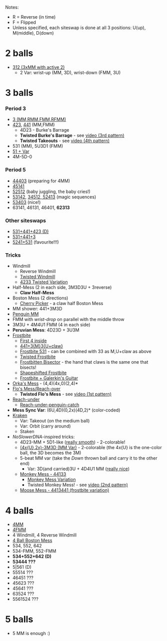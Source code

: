 Notes:
- R = Reverse (in time)
- F = Flipped
- Unless specified, each siteswap is done at all 3 positions: U(up), M(middle),
D(down)

# 2 balls

- [312 (3xMM with active 2)](https://www.instagram.com/tv/B9_3dENA-_b/)
  - 2 Var: wrist-up (MM, 3D), wrist-down (FMM, 3U)

# 3 balls

### Period 3

- [3 (MM,RMM,FMM,RFMM)](https://www.instagram.com/tv/B-ZqO9VgbhW/)
- [423](https://www.instagram.com/tv/B-cRXzog5pQ/), [441](https://www.instagram.com/tv/B-eqNqUg3ED/) (MM,FMM)
  - 4D23 - Burke's Barrage
  - **Twisted Burke's Barrage** - see [video (3rd pattern)](https://www.instagram.com/p/CA-3M4XAvN2/)
  - **Twisted Takeouts** - see [video (4th pattern)](https://www.instagram.com/p/CA-3M4XAvN2/)
- 531 (MM), 5U3D1 (FMM)
- [51 + Var](https://www.instagram.com/tv/B-Nakt2ACDU/)
- 4M-5D-0

### Period 5

- [44403](https://www.instagram.com/tv/B-UaOtPAvYN/) (preparing for 4MM)
- [45141](https://www.instagram.com/tv/B-Nakt2ACDU/)
- [52512](https://www.instagram.com/tv/B-KpToKg5x_/) (baby juggling, the baby cries!)
- [53142](https://www.instagram.com/tv/B-KpToKg5x_/), [34512, 52413](https://www.instagram.com/tv/B-CcpDEA4pH/) (magic sequences)
- [53403](https://www.instagram.com/tv/B-UaOtPAvYN/) (nice!)
- 63141, 46131, 46401, **62313**

### Other siteswaps

- [531+441+423 (D)](https://www.instagram.com/tv/B-ibBaagZ_R/)
- [531+441+3](https://www.instagram.com/tv/B-ibBaagZ_R/)
- [5241+531](https://www.instagram.com/tv/B-ibBaagZ_R/) (favourite!!!)

### Tricks

- Windmill
  - Reverse Windmill
  - [Twisted Windmill](https://www.instagram.com/p/BewpyxGg_DP/)
  - [4233 Twisted Variation](https://www.instagram.com/p/CBBCgKrACeM/)
- Half-Mess (2 in each side, 3M3D3U + 3reverse)
  - **Claw Half-Mess**
- Boston Mess (2 directions)
  - [Cherry Picker](http://www.libraryofjuggling.com/Tricks/3balltricks/CherryPicker.html) - a claw half Boston Mess
- MM shower: 441+3M3D
- [Penguin MM](https://www.instagram.com/tv/B-PblMDAD9A/)
- FMM with *wrist-drop* on parallel with the middle throw
- 3M3U + 4M4U1 FMM (4 in each side)
- **Peruvian Mess**: 4D23D + 3U3M
- [Frostbite](https://youtu.be/UpTUpHQlMas)
  - [First 4 inside](https://youtu.be/nP0364EYuxc?t=7)
  - [441+3{M}3{U+claw}](https://youtu.be/nP0364EYuxc?t=28)
  - [Frostbite 531](https://youtu.be/cUfOLJbIMQ4?t=52) - can be combined with 33 as M,U+claw as above
  - [Twisted Frostbite](https://youtu.be/nP0364EYuxc?t=57)
  - [Frostbitten Bisector](https://youtu.be/nP0364EYuxc?t=96) - the hand that claws is the same one that bisects!
  - [Shapeshifted Frostbite](https://youtu.be/nP0364EYuxc?t=119)
  - [Frostbite + Galerkin's Guitar](https://www.instagram.com/p/CAZFMX_g6St/)
- [Orka's Mess](https://youtu.be/Iv4U7EHWMKc) - (4,4)(4x,0)(2,4)\*
- [Flo's Mess/Reach-over](https://youtu.be/qRvepXfoyZ0?t=183)
  - **Twisted Flo's Mess** - see [video (1st pattern)](https://www.instagram.com/p/CA-3M4XAvN2/)
- [Reach-under](https://youtu.be/qRvepXfoyZ0?t=263)
  - [Reach-under-penguin-catch](https://www.instagram.com/tv/B-PblMDAD9A/)
- **Mess Sync Var**: (6U,4D)(0,2x)(4D,2)\* (color-coded)
- [Kraken](https://youtu.be/K8rw8gxM2CA)
  - Var: Takeout (on the medium ball)
  - Var: Orbit (carry around)
  - Staken
- *NoSlowerDNA*-inspired tricks:
  - 4D23-MM + 5D1-like ([really smooth](https://youtu.be/cUfOLJbIMQ4?t=90)) - 2-colorable!
  - [(4x{U},2x)-3M3D (MM Var)](https://youtu.be/cUfOLJbIMQ4?t=141) - 2-colorable (the 4x{U} is the one-color ball, the 3D becomes the 3M)
  - 5-beat MM var (take the *Down* thrown ball and carry it to the other end)     
    - Var: 3D(and carried)3U + 4D4U1 MM ([really nice](https://youtu.be/QyQ9pNvy4bY?t=95))
  - [Monkey Mess - 44133](https://youtu.be/zJNVgO7RT10?t=29)
    - [Monkey Mess Variation](https://www.instagram.com/p/Bccc2KRAt9w/)
    - Twisted Monkey Mess! - see [video (2nd pattern)](https://www.instagram.com/p/CBFzuH4A3xc/)
  - [Moose Mess - 4413441 (frostbite variation)](https://youtu.be/zJNVgO7RT10?t=16)

# 4 balls

- [4MM](https://www.instagram.com/tv/B_2a6xTAipu/)
- [4FMM](https://www.instagram.com/tv/CAAWkh9AJQK/)
- 4 Windmill, 4 Reverse Windmill
- [4 Ball Boston Mess](https://www.instagram.com/tv/CAkTvd2AVxK/)
- 534, 552, 642
- 534-FMM, 552-FMM
- **534+552+642 (D)**
- **53444 ???**
- 5|561 (D)
- 55514 ???
- 46451 ???
- 45623 ???
- 45641 ???
- 63524 ???
- 5561524 ???

# 5 balls

- 5 MM is enough :)

